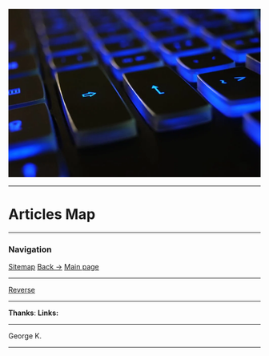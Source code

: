 

![Image](../files/bg1.png)

---
# Articles Map
---
### Navigation
[Sitemap](./site_map.md)
[Back ->](./site_map.md)
[Main page](README.md)

----
[Reverse](./Reverse/!reverse_template.md)


---
**Thanks**:
**Links:**


---
George K.

---